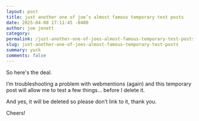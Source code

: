 ```yaml
---
layout: post
title: just another one of joe’s almost famous temporary test posts
date: 2025-04-08 17:11:45 -0400
author: joe jenett
category: 
permalink: /just-another-one-of-joes-almost-famous-temporary-test-posts/
slug: just-another-one-of-joes-almost-famous-temporary-test-posts
summary: yuck
comments: false
---
```

So here's the deal.

I’m troubleshooting a problem with webmentions (again) and this temporary post will allow me to test a few things... before I delete it.

And yes, it will be deleted so please don’t link to it, thank you.

Cheers!





<a href="https://brid.gy/publish/mastodon"></a>